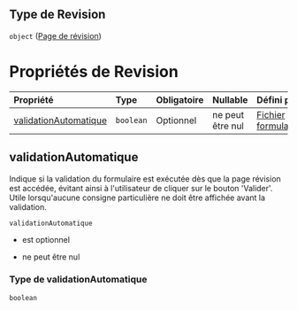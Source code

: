 ## Type de Revision

`object` ([Page de révision](frw-form-definitions-page-de-révision.md))

# Propriétés de Revision

| Propriété                                       | Type      | Obligatoire | Nullable         | Défini par                                                                                                                                                            |
| :---------------------------------------------- | :-------- | :---------- | :--------------- | :-------------------------------------------------------------------------------------------------------------------------------------------------------------------- |
| [validationAutomatique](#validationautomatique) | `boolean` | Optionnel   | ne peut être nul | [Fichier formulaire](frw-form-definitions-page-de-révision-properties-validationautomatique.md "schemas/form#/definitions/Revision/properties/validationAutomatique") |

## validationAutomatique

Indique si la validation du formulaire est exécutée dès que la page révision est accédée, évitant ainsi à l'utilisateur de cliquer sur le bouton 'Valider'. Utile lorsqu'aucune consigne particulière ne doit être affichée avant la validation.

`validationAutomatique`

*   est optionnel

*   ne peut être nul

### Type de validationAutomatique

`boolean`
